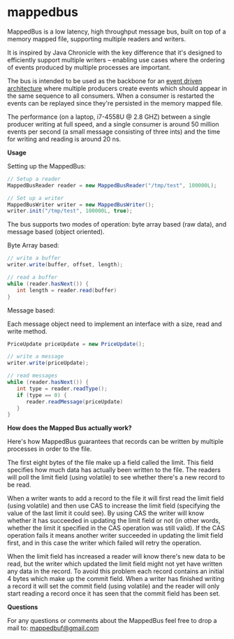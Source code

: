 # mappedbus
MappedBus is a low latency, high throughput message bus, built on top of a memory mapped file, supporting multiple readers and writers.

It is inspired by Java Chronicle  with the key difference that it's designed to efficiently support multiple writers – enabling use cases where the ordering of events produced by multiple processes are important.

The bus is intended to be used as the backbone for an [event driven architecture](http://www.reactivemanifesto.com) where multiple producers create events which should appear in the same sequence to all consumers. When a consumer is restarted the events can be replayed since they're persisted in the memory mapped file.

The performance (on a laptop, i7-4558U @ 2.8 GHZ) between a single producer writing at full speed, and a single consumer is around 50 million events per second (a small message consisting of three ints) and the time for writing and reading is around 20 ns.

**Usage**

Setting up the MappedBus:
```java
// Setup a reader
MappedBusReader reader = new MappedBusReader("/tmp/test", 100000L);

// Set up a writer
MappedBusWriter writer = new MappedBusWriter();
writer.init("/tmp/test", 100000L, true);
```

The bus supports two modes of operation: byte array based (raw data), and message based (object oriented).

Byte Array based:
```java
// write a buffer
writer.write(buffer, offset, length);

// read a buffer
while (reader.hasNext()) {
   int length = reader.read(buffer)
}
```

Message based:

Each message object need to implement an interface with a size, read and write method.

```java
PriceUpdate priceUpdate = new PriceUpdate();

// write a message
writer.write(priceUpdate);

// read messages
while (reader.hasNext()) {
   int type = reader.readType();
   if (type == 0) {
      reader.readMessage(priceUpdate)
   }
}
```

**How does the Mapped Bus actually work?**

Here's how MappedBus guarantees that records can be written by multiple processes in order to the file.

The first eight bytes of the file make up a field called the limit. This field specifies how much data has actually been written to the file. The readers will poll the limit field (using volatile) to see whether there's a new record to be read.

When a writer wants to add a record to the file it will first read the limit field (using volatile) and then use CAS to increase the limit field (specifying the value of the last limit it could see). By using CAS the writer will know whether it has succeeded in updating the limit field or not (in other words, whether the limit it specified in the CAS operation was still valid). If the CAS operation fails it means another writer succeeded in updating the limit field first, and in this case the writer which failed will retry the operation.

When the limit field has increased a reader will know there's new data to be read, but the writer which updated the limit field might not yet have written any data in the record. To avoid this problem each record contains an initial 4 bytes which make up the commit field. When a writer has finished writing a record it will set the commit field (using volatile) and the reader will only start reading a record once it has seen that the commit field has been set.

**Questions**

For any questions or comments about the MappedBus feel free to drop a mail to: mappedbuf@gmail.com
